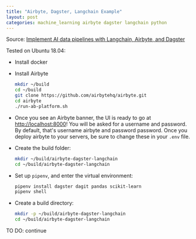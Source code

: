 ```yaml
---
title: "Airbyte, Dagster, Langchain Example"
layout: post
categories: machine_learning airbyte dagster langchain python
---
```


Source: [Implement AI data pipelines with Langchain, Airbyte, and Dagster](https://airbyte.com/tutorials/implement-ai-data-pipelines-with-langchain-airbyte-and-dagster)

Tested on Ubuntu 18.04:
* Install docker
* Install Airbyte
    ```bash
    mkdir ~/build
    cd ~/build
    git clone https://github.com/airbytehq/airbyte.git
    cd airbyte
    ./run-ab-platform.sh 
    ```
* Once you see an Airbyte banner, the UI is ready to go at [http://localhost:8000](http://localhost:8000)! You will be asked for a username and password. By default, that's username airbyte and password password. Once you deploy airbyte to your servers, be sure to change these in your `.env` file.
* Create the build folder:
    ```bash
    mkdir ~/build/airbyte-dagster-langchain
    cd ~/build/airbyte-dagster-langchain
    ```
* Set up `pipenv`, and enter the virtual environment:
    ```bash
    pipenv install dagster dagit pandas scikit-learn
    pipenv shell
    ```
* Create a build directory:

    ```bash
    mkdir -p ~/build/airbyte-dagster-langchain
    cd ~/build/airbyte-dagster-langchain
    ```
TO DO: continue

